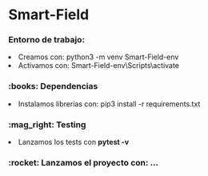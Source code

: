 # Smart-Field

<h3>Entorno de trabajo:</h3>
<li>Creamos con: python3 -m venv Smart-Field-env</li>
<li>Activamos con: Smart-Field-env\Scripts\activate</li>
<h3>:books: Dependencias</h3>
<li>Instalamos librerías con: pip3 install -r requirements.txt</li>
<h3>:mag_right: Testing</h3>
<li>Lanzamos los tests con <b>pytest -v</b></li>
<h3>:rocket: Lanzamos el proyecto con: ...</h3>
